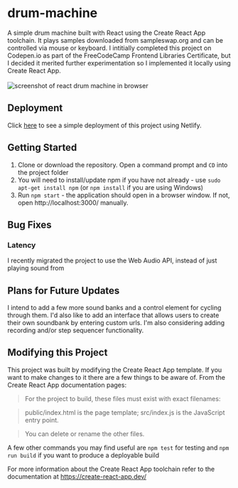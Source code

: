 # drum-machine
A simple drum machine built with React using the Create React App toolchain. It plays samples downloaded from sampleswap.org and can be controlled via mouse or keyboard. I intitially completed this project  on Codepen.io as part of the FreeCodeCamp Frontend Libraries Certificate, but I decided it merited further experimentation so I implemented it locally using Create React App. 
<br>
<br>
![screenshot of react drum machine in browser](https://github.com/schaferyan/drum-machine/blob/master/screenshots/Screenshot%20(838).png)

## Deployment
Click [here](https://admiring-curran-f5b783.netlify.app/) to see a simple deployment of this project using Netlify.


## Getting Started
1. Clone or download the repository. Open a command prompt and `CD` into the project folder
2. You will need to install/update npm if you have not already - use `sudo apt-get install npm` (or `npm install` if you are using Windows)
3. Run `npm start` - the application should open in a browser window. If not, open http://localhost:3000/ manually.

## Bug Fixes

### Latency
I recently migrated the project to use the Web Audio API, instead of just playing sound from <audio> tags using the HTML DOM Audio object. This seems to have significantly decreased latency.

## Plans for Future Updates
I intend to add a few more sound banks and a control element for cycling through them. I'd also like to add an interface that allows users to create their own soundbank by entering custom urls. I'm also considering adding recording and/or step sequencer functionality.

## Modifying this Project
This project was built by modifying the Create React App template. If you want to make changes to it there are a few things to be aware of. From the Create React App documentation pages:

>For the project to build, these files must exist with exact filenames:

>    public/index.html is the page template;
>    src/index.js is the JavaScript entry point.

>You can delete or rename the other files.

A few other commands you may find useful are `npm test` for testing and `npm run build` if you want to produce a deployable build

For more information about the Create React App toolchain refer to the documentation at https://create-react-app.dev/
